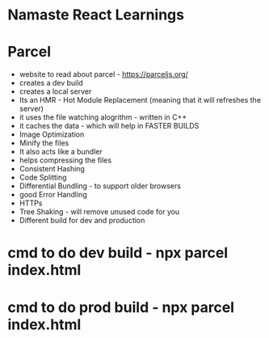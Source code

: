 #  Namaste React Learnings


# Parcel
- website to read about parcel - https://parceljs.org/
- creates a dev build
- creates a local server
- Its an HMR - Hot Module Replacement (meaning that it will refreshes the server)
- it uses the file watching alogrithm - written in C++
- it caches the data - which will help in FASTER BUILDS
- Image Optimization
- Minify the files
- It also acts like a bundler
- helps compressing the files
- Consistent Hashing
- Code Splitting
- Differential Bundling - to support older browsers
- good Error Handling
- HTTPs
- Tree Shaking - will remove unused code for you
- Different build for dev and production

# cmd to do dev build - npx parcel index.html

# cmd to do prod build - npx parcel index.html
